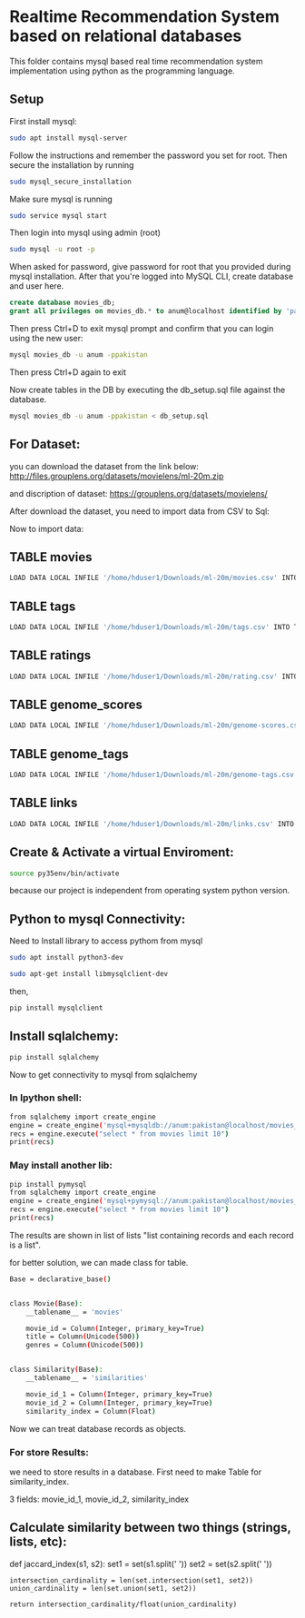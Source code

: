 # Realtime Recommendation System based on relational databases

This folder contains mysql based real time recommendation system implementation
using python as the programming language.


## Setup

First install mysql:

```bash
sudo apt install mysql-server
```

Follow the instructions and remember the password you set for root. Then secure the installation by
running

```bash
sudo mysql_secure_installation
```

Make sure mysql is running

```bash
sudo service mysql start
```

Then login into mysql using admin (root)

```bash
sudo mysql -u root -p
```

When asked for password, give password for root that you provided during mysql installation.
After that you're logged into MySQL CLI, create database and user here.

```sql
create database movies_db;
grant all privileges on movies_db.* to anum@localhost identified by 'pakistan';
```

Then press Ctrl+D to exit mysql prompt and confirm that you can login using the new user:

```bash
mysql movies_db -u anum -ppakistan
```

Then press Ctrl+D again to exit

Now create tables in the DB by executing the db_setup.sql file against the database.

```bash
mysql movies_db -u anum -ppakistan < db_setup.sql
```
## For Dataset: 

you can download the dataset from the link below:
http://files.grouplens.org/datasets/movielens/ml-20m.zip

and discription of dataset:
https://grouplens.org/datasets/movielens/

After download the dataset, you need to import data from CSV to Sql:

Now to import data:

## TABLE movies

```bash
LOAD DATA LOCAL INFILE '/home/hduser1/Downloads/ml-20m/movies.csv' INTO TABLE movies FIELDS TERMINATED BY ',' ENCLOSED BY '"' LINES TERMINATED BY '\r\n' IGNORE 1 ROWS;
```
## TABLE tags

```bash
LOAD DATA LOCAL INFILE '/home/hduser1/Downloads/ml-20m/tags.csv' INTO TABLE tags FIELDS TERMINATED BY ',' ENCLOSED BY '"' LINES TERMINATED BY '\r\n' IGNORE 1 ROWS;
```
## TABLE ratings

```bash
LOAD DATA LOCAL INFILE '/home/hduser1/Downloads/ml-20m/rating.csv' INTO TABLE ratings FIELDS TERMINATED BY ',' ENCLOSED BY '"' LINES TERMINATED BY '\r\n' IGNORE 1 ROWS;
```
## TABLE genome_scores

```bash
LOAD DATA LOCAL INFILE '/home/hduser1/Downloads/ml-20m/genome-scores.csv' INTO TABLE genome-scores FIELDS TERMINATED BY ',' ENCLOSED BY '"' LINES TERMINATED BY '\r\n' IGNORE 1 ROWS;
```
## TABLE genome_tags

```bash
LOAD DATA LOCAL INFILE '/home/hduser1/Downloads/ml-20m/genome-tags.csv' INTO TABLE genome_tags FIELDS TERMINATED BY ',' ENCLOSED BY '"' LINES TERMINATED BY '\r\n' IGNORE 1 ROWS;
```
## TABLE links

```bash
LOAD DATA LOCAL INFILE '/home/hduser1/Downloads/ml-20m/links.csv' INTO TABLE links FIELDS TERMINATED BY ',' ENCLOSED BY '"' LINES TERMINATED BY '\r\n' IGNORE 1 ROWS;
```

## Create & Activate a virtual Enviroment:
```bash
source py35env/bin/activate
``` 
because our project is independent from operating system python version.

## Python to mysql Connectivity:
Need to Install library to access pythom from mysql
```bash
sudo apt install python3-dev
```
```bash
sudo apt-get install libmysqlclient-dev
```
then,
```bash
pip install mysqlclient
```

## Install sqlalchemy:
```bash
pip install sqlalchemy
```
Now to get connectivity to mysql from sqlalchemy

### In Ipython shell:
```bash
from sqlalchemy import create_engine
engine = create_engine('mysql+mysqldb://anum:pakistan@localhost/movies_db')
recs = engine.execute("select * from movies limit 10")
print(recs)
```
### May install another lib:
```bash
pip install pymysql
from sqlalchemy import create_engine
engine = create_engine('mysql+pymysql://anum:pakistan@localhost/movies_db')
recs = engine.execute("select * from movies limit 10")
print(recs)
```
The results are shown in list of lists
"list containing records and each record is a list". 

for better solution, we can made class for table.
```bash
Base = declarative_base()


class Movie(Base):
    __tablename__ = 'movies'

    movie_id = Column(Integer, primary_key=True)
    title = Column(Unicode(500))
    genres = Column(Unicode(500))


class Similarity(Base):
    __tablename__ = 'similarities'

    movie_id_1 = Column(Integer, primary_key=True)
    movie_id_2 = Column(Integer, primary_key=True)
    similarity_index = Column(Float)
```
Now we can treat database records as objects.

### For store Results:
we need to store results in a database.
First need to make Table for similarity_index.

3 fields: movie_id_1, movie_id_2, similarity_index

## Calculate similarity between two things (strings, lists, etc):
def jaccard_index(s1, s2):
    set1 = set(s1.split(' '))
    set2 = set(s2.split(' '))

    intersection_cardinality = len(set.intersection(set1, set2))
    union_cardinality = len(set.union(set1, set2))

    return intersection_cardinality/float(union_cardinality)















